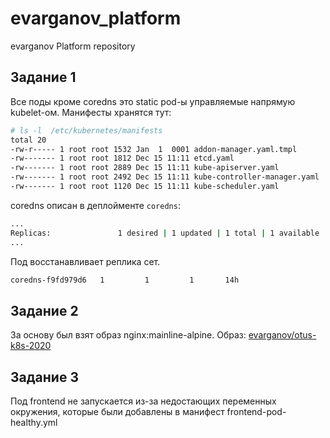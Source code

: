 # evarganov_platform
evarganov Platform repository

## Задание 1
Все поды кроме coredns это static pod-ы управляемые напрямую kubelet-ом. 
Манифесты хранятся тут: 
```sh
# ls -l  /etc/kubernetes/manifests
total 20
-rw-r----- 1 root root 1532 Jan  1  0001 addon-manager.yaml.tmpl
-rw------- 1 root root 1812 Dec 15 11:11 etcd.yaml
-rw------- 1 root root 2889 Dec 15 11:11 kube-apiserver.yaml
-rw------- 1 root root 2492 Dec 15 11:11 kube-controller-manager.yaml
-rw------- 1 root root 1120 Dec 15 11:11 kube-scheduler.yaml
```
coredns описан в деплойменте `coredns`: 
```sh
...
Replicas:               1 desired | 1 updated | 1 total | 1 available | 0 unavailable
...
```
Под восстанавливает реплика сет. 
```sh
coredns-f9fd979d6   1         1         1       14h
```

## Задание 2
За основу был взят образ nginx:mainline-alpine.
Образ: [evarganov/otus-k8s-2020](https://hub.docker.com/repository/docker/evarganov/otus-k8s-2020)

## Задание 3
Под frontend не запускается из-за недостающих переменных окружения, которые были добавлены в манифест frontend-pod-healthy.yml